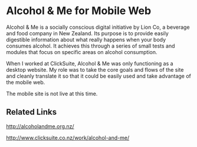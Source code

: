 # Alcohol & Me for Mobile Web

Alcohol & Me is a socially conscious digital initiative by Lion Co, a beverage and food company in New Zealand. Its purpose is to provide easily digestible information about what really happens when your body consumes alcohol. It achieves this through a series of small tests and modules that focus on specific areas on alcohol consumption.

When I worked at ClickSuite, Alcohol & Me was only functioning as a desktop website. My role was to take the core goals and flows of the site and cleanly translate it so that it could be easily used and take advantage of the mobile web.

The mobile site is not live at this time.

## Related Links

http://alcoholandme.org.nz/

http://www.clicksuite.co.nz/work/alcohol-and-me/
